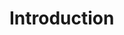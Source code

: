 # Introduction

<!-- TODO: the content below is copied from the exercise introduction and probably needs rewriting to a proper concept introduction -->
